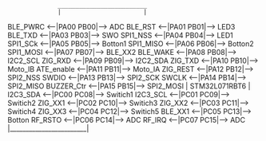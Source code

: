                   _________________________
                  |                       |
  BLE_PWRC     <--|PA00               PB00|--> ADC 
  BLE_RST      <--|PA01               PB01|--> LED3
  BLE_TXD      <--|PA03               PB03|--> SWO 
  SPI1_NSS     <--|PA04               PB04|--> LED1
  SPI1_SCk     <--|PA05               PB05|--> Botton1
  SPI1_MISO    <--|PA06               PB06|--> Botton2
  SPI1_MOSI    <--|PA07               PB07|--> BLE_XX2
  BLE_WAKE     <--|PA08               PB08|--> I2C2_SCL
  ZIG_RXD      <--|PA09               PB09|--> I2C2_SDA
  ZIG_TXD      <--|PA10               PB10|--> Moto_IB
  ATE_enable   <--|PA11               PB11|--> Moto_IA
  ZIG_REST     <--|PA12               PB12|--> SPI2_NSS
  SWDIO        <--|PA13               PB13|--> SPI2_SCK
  SWCLK        <--|PA14               PB14|--> SPI2_MISO
  BUZZER_Ctr   <--|PA15               PB15|--> SPI2_MOSI
                  |     STM32L071RBT6     |           
  I2C3_SDA     <--|PC00               PC08|--> Switich1
  I2C3_SCL     <--|PC01               PC09|--> Switich2 
  ZIG_XX1      <--|PC02               PC10|--> Switich3 
  ZIG_XX2      <--|PC03               PC11|--> Switich4 
  ZIG_XX3      <--|PC04               PC12|--> Switich5 
  BLE_XX1      <--|PC05               PC13|--> Botton 
  RF_RSTO      <--|PC06               PC14|--> ADC 
  RF_IRQ       <--|PC07               PC15|--> ADC
                  |________________________|
                  
